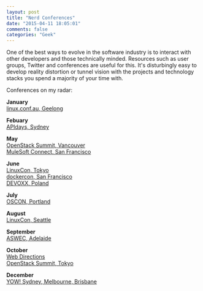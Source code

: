 ```yaml
---
layout: post
title: "Nerd Conferences"
date: "2015-04-11 18:05:01"
comments: false
categories: "Geek"
---
```


One of the best ways to evolve in the software industry is to interact with other developers and those technically minded. Resources such as user groups, Twitter and conferences are useful for this. It's disturbingly easy to develop reality distortion or tunnel vision with the projects and technology stacks you spend a majority of your time with.

Conferences on my radar:

**January**<br />
[linux.conf.au, Geelong](http://linux.org.au/LCA)

**Febuary**<br />
[APIdays, Sydney](http://www.apidays.io/)

**May**<br />
[OpenStack Summit, Vancouver](https://www.openstack.org/summit/vancouver-2015/)<br />
[MuleSoft Connect, San Francisco](http://www.cvent.com/events/mulesoft-connect-2015/event-summary-fbfd5450a660402f838c58808698cda9.aspx)

**June**<br />
[LinuxCon, Tokyo](http://events.linuxfoundation.org/events/linuxcon-japan/)<br />
[dockercon, San Francisco](http://www.dockercon.com/)<br />
[DEVOXX, Poland](http://www.devoxx.com/)

**July**<br />
[OSCON, Portland](http://www.oscon.com)


**August**<br />
[LinuxCon, Seattle](http://events.linuxfoundation.org/events/linuxcon-north-america)

**September**<br />
[ASWEC, Adelaide](http://www.aswec2015.org/)

**October**<br />
[Web Directions](http://www.webdirections.org/events/)<br />
[OpenStack Summit, Tokyo](https://www.openstack.org/summit/tokyo-2015/)

**December**<br />
[YOW! Sydney, Melbourne, Brisbane](http://yowconference.com.au/)

